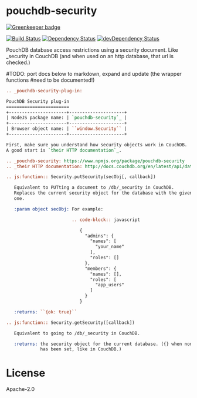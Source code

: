pouchdb-security
================

[![Greenkeeper badge](https://badges.greenkeeper.io/pouchdb/pouchdb-security.svg)](https://greenkeeper.io/)

[![Build Status](https://travis-ci.org/pouchdb/pouchdb-security.svg?branch=master)](https://travis-ci.org/pouchdb/pouchdb-security)
[![Dependency Status](https://david-dm.org/pouchdb/pouchdb-security.svg)](https://david-dm.org/pouchdb/pouchdb-security)
[![devDependency Status](https://david-dm.org/pouchdb/pouchdb-security/dev-status.svg)](https://david-dm.org/pouchdb/pouchdb-security#info=devDependencies)

PouchDB database access restrictions using a security document. Like
_security in CouchDB (and when used on an http database, that url is
checked.)

#TODO: port docs below to markdown, expand and update (the wrapper functions
#need to be documented!)
```reStructuredText
.. _pouchdb-security-plug-in:

PouchDB Security plug-in
========================
+----------------------+---------------------+
| NodeJS package name: | `pouchdb-security`_ |
+----------------------+---------------------+
| Browser object name: | ``window.Security`` |
+----------------------+---------------------+

First, make sure you understand how security objects work in CouchDB.
A good start is `their HTTP documentation`_.

.. _pouchdb-security: https://www.npmjs.org/package/pouchdb-security
.. _their HTTP documentation: http://docs.couchdb.org/en/latest/api/database/security.html

.. js:function:: Security.putSecurity(secObj[, callback])

   Equivalent to PUTting a document to /db/_security in CouchDB.
   Replaces the current security object for the database with the given
   one.

   :param object secObj: For example:

                         .. code-block:: javascript

                            {
                              "admins": {
                                "names": [
                                  "your_name"
                                ],
                                "roles": []
                              },
                              "members": {
                                "names": [],
                                "roles": [
                                  "app_users"
                                ]
                              }
                            }

   :returns: ``{ok: true}``

.. js:function:: Security.getSecurity([callback])

   Equivalent to going to /db/_security in CouchDB.

   :returns: the security object for the current database. ({} when none
             has been set, like in CouchDB.)
```

# License
Apache-2.0
